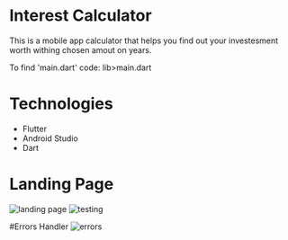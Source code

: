 # Interest Calculator
This is a mobile app calculator that helps you find out your investesment worth withing chosen amout on years.

To find 'main.dart' code: lib>main.dart

# Technologies
* Flutter
* Android Studio
* Dart


# Landing Page
![landing page](https://github.com/medslatnia/Interest-Calculator/assets/113144036/3f8399cb-4198-49aa-806d-442a1d66fa0d)
![testing](https://github.com/medslatnia/Interest-Calculator/assets/113144036/968b036d-6688-4520-b427-e3383e8f09ef)

#Errors Handler
![errors](https://github.com/medslatnia/Interest-Calculator/assets/113144036/15b4be90-45e2-4edd-8671-cd542d519d6a)
